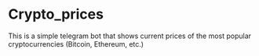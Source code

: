 # Crypto_prices
This is a simple telegram bot that shows current prices of the most popular cryptocurrencies (Bitcoin, Ethereum, etc.)
